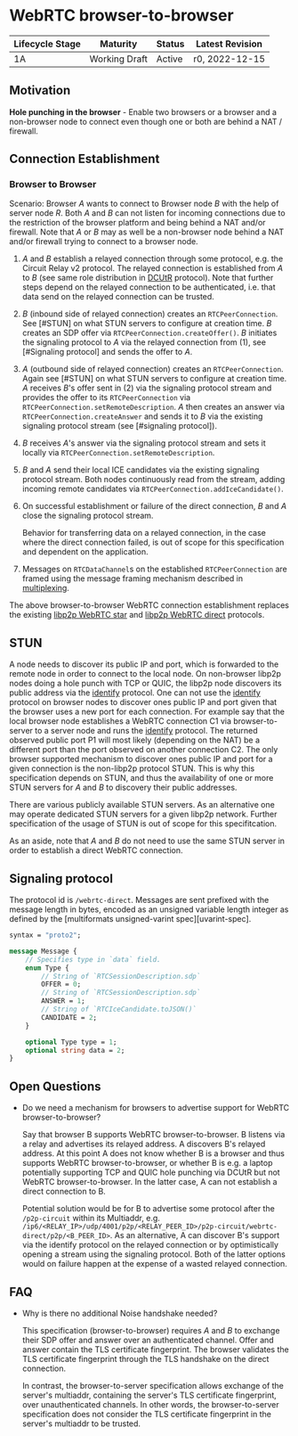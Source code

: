 # WebRTC browser-to-browser

| Lifecycle Stage | Maturity      | Status | Latest Revision |
|-----------------|---------------|--------|-----------------|
| 1A              | Working Draft | Active | r0, 2022-12-15  |

## Motivation

**Hole punching in the browser** - Enable two browsers or a browser and a non-browser node to connect even though one or both are behind a NAT / firewall.

## Connection Establishment

### Browser to Browser

Scenario: Browser _A_ wants to connect to Browser node _B_ with the help of server node _R_.
Both _A_ and _B_ can not listen for incoming connections due to the restriction of the browser platform and being behind a NAT and/or firewall.
Note that _A_ or _B_ may as well be a non-browser node behind a NAT and/or firewall trying to connect to a browser node.

1. _A_ and _B_ establish a relayed connection through some protocol, e.g. the Circuit Relay v2 protocol.
   The relayed connection is established from _A_ to _B_ (see same role distribution in [DCUtR] protocol).
   Note that further steps depend on the relayed connection to be authenticated, i.e. that data send on the relayed connection can be trusted.

2. _B_ (inbound side of relayed connection) creates an `RTCPeerConnection`.
   See [#STUN] on what STUN servers to configure at creation time.
   _B_ creates an SDP offer via `RTCPeerConnection.createOffer()`.
   _B_ initiates the signaling protocol to _A_ via the relayed connection from (1), see [#Signaling protocol] and sends the offer to _A_.

3. _A_ (outbound side of relayed connection) creates an `RTCPeerConnection`.
   Again see [#STUN] on what STUN servers to configure at creation time.
   _A_ receives _B_'s offer sent in (2) via the signaling protocol stream and provides the offer to its `RTCPeerConnection` via `RTCPeerConnection.setRemoteDescription`.
   _A_ then creates an answer via `RTCPeerConnection.createAnswer` and sends it to _B_ via the existing signaling protocol stream (see [#signaling protocol]).

4. _B_ receives _A_'s answer via the signaling protocol stream and sets it locally via `RTCPeerConnection.setRemoteDescription`.

5. _B_ and _A_ send their local ICE candidates via the existing signaling protocol stream.
   Both nodes continuously read from the stream, adding incoming remote candidates via `RTCPeerConnection.addIceCandidate()`.

6. On successful establishment or failure of the direct connection, _B_ and _A_ close the signaling protocol stream.

   Behavior for transferring data on a relayed connection, in the case where the direct connection failed, is out of scope for this specification and dependent on the application.

7. Messages on `RTCDataChannel`s on the established `RTCPeerConnection` are framed using the message framing mechanism described in [multiplexing].

The above browser-to-browser WebRTC connection establishment replaces the existing [libp2p WebRTC star](https://github.com/libp2p/js-libp2p-webrtc-star) and [libp2p WebRTC direct](https://github.com/libp2p/js-libp2p-webrtc-direct) protocols.

## STUN

A node needs to discover its public IP and port, which is forwarded to the remote node in order to connect to the local node.
On non-browser libp2p nodes doing a hole punch with TCP or QUIC, the libp2p node discovers its public address via the [identify] protocol.
One can not use the [identify] protocol on browser nodes to discover ones public IP and port given that the browser uses a new port for each connection.
For example say that the local browser node establishes a WebRTC connection C1 via browser-to-server to a server node and runs the [identify] protocol.
The returned observed public port P1 will most likely (depending on the NAT) be a different port than the port observed on another connection C2.
The only browser supported mechanism to discover ones public IP and port for a given connection is the non-libp2p protocol STUN.
This is why this specification depends on STUN, and thus the availability of one or more STUN servers for _A_ and _B_ to discovery their public addresses.

There are various publicly available STUN servers.
As an alternative one may operate dedicated STUN servers for a given libp2p network.
Further specification of the usage of STUN is out of scope for this specifitcation.

As an aside, note that _A_ and _B_ do not need to use the same STUN server in order to establish a direct WebRTC connection.

## Signaling protocol

The protocol id is `/webrtc-direct`.
Messages are sent prefixed with the message length in bytes, encoded as an unsigned variable length integer as defined by the [multiformats unsigned-varint spec][uvarint-spec].

``` protobuf
syntax = "proto2";

message Message {
    // Specifies type in `data` field.
    enum Type {
        // String of `RTCSessionDescription.sdp`
        OFFER = 0;
        // String of `RTCSessionDescription.sdp`
        ANSWER = 1;
        // String of `RTCIceCandidate.toJSON()`
        CANDIDATE = 2;
    }

    optional Type type = 1;
    optional string data = 2;
}
```

## Open Questions

- Do we need a mechanism for browsers to advertise support for WebRTC browser-to-browser?

  Say that browser B supports WebRTC browser-to-browser.
  B listens via a relay and advertises its relayed address.
  A discovers B's relayed address.
  At this point A does not know whether B is a browser and thus supports WebRTC browser-to-browser, or whether B is e.g. a laptop potentially supporting TCP and QUIC hole punching via DCUtR but not WebRTC browser-to-browser.
  In the latter case, A can not establish a direct connection to B.

  Potential solution would be for B to advertise some protocol after the `/p2p-circuit` within its Multiaddr, e.g. `/ip6/<RELAY_IP>/udp/4001/p2p/<RELAY_PEER_ID>/p2p-circuit/webrtc-direct/p2p/<B_PEER_ID>`.
  As an alternative, A can discover B's support via the identify protocol on the relayed connection or by optimistically opening a stream using the signaling protocol.
  Both of the latter options would on failure happen at the expense of a wasted relayed connection.

## FAQ

- Why is there no additional Noise handshake needed?

  This specification (browser-to-browser) requires _A_ and _B_ to exchange their SDP offer and answer over an authenticated channel.
  Offer and answer contain the TLS certificate fingerprint.
  The browser validates the TLS certificate fingerprint through the TLS handshake on the direct connection.

  In contrast, the browser-to-server specification allows exchange of the server's multiaddr, containing the server's TLS certificate fingerprint, over unauthenticated channels.
  In other words, the browser-to-server specification does not consider the TLS certificate fingerprint in the server's multiaddr to be trusted.

[DCUtR]: ./../relay/DCUtR.md
[identify]: ./../identify/README.md
[multiplexing]: ./README.md#multiplexing
